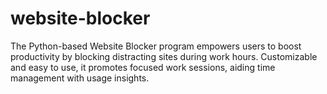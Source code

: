 # website-blocker
The Python-based Website Blocker program empowers users to boost productivity by blocking distracting sites during work hours. Customizable and easy to use, it promotes focused work sessions, aiding time management with usage insights.
